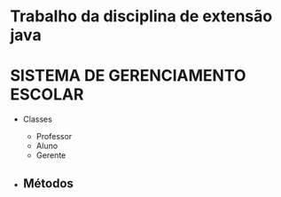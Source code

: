 # Trabalho da disciplina de extensão java

# SISTEMA DE GERENCIAMENTO ESCOLAR

- Classes
    - Professor
    - Aluno
    - Gerente

- Métodos
    - 